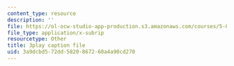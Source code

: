 ```yaml
---
content_type: resource
description: ''
file: https://ol-ocw-studio-app-production.s3.amazonaws.com/courses/5-07sc-biological-chemistry-i-fall-2013/3a9dcbd572dd5820867260a4a90cd270_tFEBiKPv1e8.vtt
file_type: application/x-subrip
resourcetype: Other
title: 3play caption file
uid: 3a9dcbd5-72dd-5820-8672-60a4a90cd270
---
```

